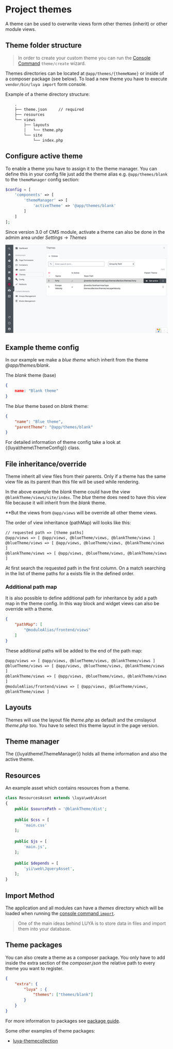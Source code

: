 # Project themes

A theme can be used to overwrite views form other themes (inherit) or other module views.

## Theme folder structure

> In order to create your custom theme you can run the [Console Command](luya-console.md) `theme/create` wizard.

Themes directories can be located at `@app/themes/{themeName}` or inside of a composer package (see below). To load a new theme you have to execute `vendor/bin/luya import` form console.

Example of a theme directory structure:

```
    .
    ├── theme.json     // required
    ├── resources
    └── views
        ├── layouts
        │   └── theme.php
        └── site
            └── index.php   
```

## Configure active theme

To enable a theme you have to assign it to the theme manager. You can define this in your config file just add the theme alias e.g. `@app/themes/blank` to the `themeManager` config section:

```php
$config = [
    'components' => [
        'themeManager' => [
            'activeTheme' => '@app/themes/blank'
        ]
    ]
];
``` 

Since version 3.0 of CMS module, activate a theme can also be done in the admim area under *Settings* -> *Themes*

![theme-management](https://raw.githubusercontent.com/luyadev/luya/master/docs/guide/img/theme-management.png "LUYA theme management")

## Example theme config

In our example we make a *blue theme* which inherit from the theme *@app/themes/blank*.

The *blank* theme (base)

```theme.json
{
    name: "Blank theme"
}
```

The *blue* theme based on *blank* theme:

```theme.json
{
    "name": "Blue theme",
    "parentTheme": "@app/themes/blank"
}
```

For detailed information of theme config take a look at {{luya\theme\ThemeConfig}} class.

## File inheritance/override

Theme inherit all view files from their parents. Only if a theme has the same view file as its parent than this file will be used while rendering.

In the above example the *blank* theme could have the view `@blankTheme/views/site/index`.
The *blue* theme does need to have this view file because it will inherit from the *blank* theme.

**But the views from `@app/views` will be override all other theme views.

The order of view inheritance (pathMap) will looks like this:

```pathmap
// requested path => [theme paths]
@app/views => [ @app/views, @blueTheme/views, @blankTheme/views ]
@blueTheme/views => [ @app/views, @blueTheme/views, @blankTheme/views ]
@blankTheme/views => [ @app/views, @blueTheme/views, @blankTheme/views ]
```

At first search the requested path in the first column. 
On a match searching in the list of theme paths for a exists file in the defined order.

### Additional path map

It is also possible to define additional path for inheritance by add a path map in the theme config.
In this way block and widget views can also be override with a theme.

```theme.json
{
    "pathMap": [
        "@moduleAlias/frontend/views"
    ]
}
```

These additional paths will be added to the end of the path map:

```
@app/views => [ @app/views, @blueTheme/views, @blankTheme/views ]
@blueTheme/views => [ @app/views, @blueTheme/views, @blankTheme/views ]
@blankTheme/views => [ @app/views, @blueTheme/views, @blankTheme/views ]
@moduleAlias/frontend/views => [ @app/views, @blueTheme/views, @blankTheme/views ]
```

## Layouts

Themes will use the layout file *theme.php* as default and the cmslayout *theme.php* too. You have to select this theme layout in the page version.

## Theme manager

The {{luya\theme\ThemeManager}} holds all theme information and also the active theme.

## Resources

An example asset which contains resources from a theme.

```php
class ResourcesAsset extends \luya\web\Asset
{
    public $sourcePath = '@blankTheme/dist';
    
    public $css = [
        'main.css'
    ];

    public $js = [
        'main.js',
    ];

    public $depends = [
        'yii\web\JqueryAsset',
    ];
}
```

## Import Method

The application and all modules can have a *themes* directory which will be loaded when running the [console command `import`](luya-console.md). 

> One of the main ideas behind LUYA is to store data in files and import them into your database.

## Theme packages

You can also create a theme as a composer package.
You only have to add inside the extra section of the *composer.json* the relative path to every theme you want to register.

```json
{
    "extra": {
        "luya" : {
            "themes": ["themes/blank"]
        }
    }
}
```

For more information to packages see [package guide](luya-package-dev.md).

Some other examples of theme packages:

+ [luya-themecollection](https://github.com/boehsermoe/luya-themecollection)
